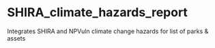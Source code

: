 # SHIRA_climate_hazards_report
Integrates SHIRA and NPVuln climate change hazards for list of parks &amp; assets
